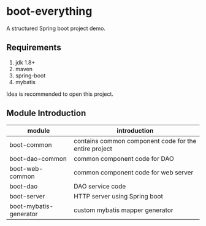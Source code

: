 # boot-everything

A structured Spring boot project demo.

## Requirements

1. jdk 1.8+
2. maven
3. spring-boot
4. mybatis

Idea is recommended to open this project.

## Module Introduction

| module | introduction |
|---|---|
| boot-common | contains common component code for the entire project |
| boot-dao-common | common component code for DAO |
| boot-web-common | common component code for web server |
| boot-dao | DAO service code |
| boot-server | HTTP server using Spring boot |
| boot-mybatis-generator | custom mybatis mapper generator |
